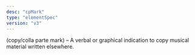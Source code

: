 ```yaml
---
desc: "cpMark"
type: "elementSpec"
version: "v3"
---
```


(copy/colla parte mark) – A verbal or graphical indication to copy musical material
written elsewhere.